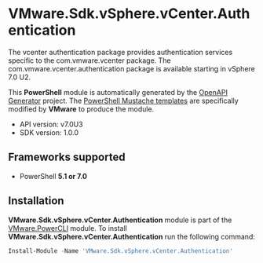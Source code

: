 # VMware.Sdk.vSphere.vCenter.Authentication

The vcenter authentication package provides authentication services specific to the com.vmware.vcenter package. The com.vmware.vcenter.authentication package is available starting in vSphere 7.0 U2.

This **PowerShell** module is automatically generated by the [OpenAPI Generator](https://openapi-generator.tech) project. The [PowerShell Mustache templates](https://github.com/OpenAPITools/openapi-generator/tree/master/modules/openapi-generator/src/main/resources/powershell) are specifically modified by **VMware** to produce the module.

- API version: v7.0U3
- SDK version: 1.0.0

<a name="frameworks-supported"></a>
## Frameworks supported
- PowerShell **5.1 or 7.0**

<a name="installation"></a>
## Installation

**VMware.Sdk.vSphere.vCenter.Authentication** module is part of the [VMware.PowerCLI](https://www.powershellgallery.com/packages/VMware.PowerCLI) module. To install **VMware.Sdk.vSphere.vCenter.Authentication** run the following command:

```powershell
Install-Module -Name 'VMware.Sdk.vSphere.vCenter.Authentication'
```
